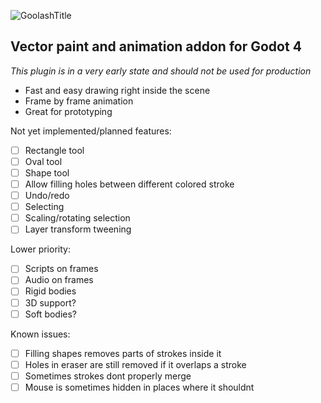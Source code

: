 ![GoolashTitle](https://github.com/GuyUnger/Goolash/assets/7023847/0843ade0-ae36-4444-99a1-b96f3c4ae770)

## Vector paint and animation addon for Godot 4 

*This plugin is in a very early state and should not be used for production*

- Fast and easy drawing right inside the scene
- Frame by frame animation
- Great for prototyping


Not yet implemented/planned features:
- [ ] Rectangle tool
- [ ] Oval tool
- [ ] Shape tool
- [ ] Allow filling holes between different colored stroke
- [ ] Undo/redo
- [ ] Selecting
- [ ] Scaling/rotating selection
- [ ] Layer transform tweening

Lower priority:
- [ ] Scripts on frames
- [ ] Audio on frames
- [ ] Rigid bodies
- [ ] 3D support?
- [ ] Soft bodies?

Known issues:
- [ ] Filling shapes removes parts of strokes inside it
- [ ] Holes in eraser are still removed if it overlaps a stroke
- [ ] Sometimes strokes dont properly merge
- [ ] Mouse is sometimes hidden in places where it shouldnt
